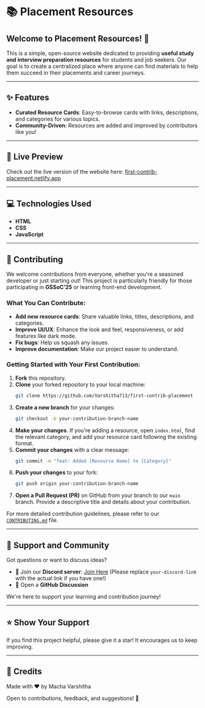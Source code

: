 
# 📚 Placement Resources

## Welcome to Placement Resources\! 👋

This is a simple, open-source website dedicated to providing **useful study and interview preparation resources** for students and job seekers. Our goal is to create a centralized place where anyone can find materials to help them succeed in their placements and career journeys.

-----

## ✨ Features

  * **Curated Resource Cards**: Easy-to-browse cards with links, descriptions, and categories for various topics.
  * **Community-Driven**: Resources are added and improved by contributors like you\!

-----

## 🚀 Live Preview

Check out the live version of the website here: [first-contrib-placement.netlify.app](https://first-contrib-placement.netlify.app/)

-----

## 💻 Technologies Used

  * **HTML**
  * **CSS**
  * **JavaScript**

-----

## 🤝 Contributing

We welcome contributions from everyone, whether you're a seasoned developer or just starting out\! This project is particularly friendly for those participating in **GSSoC’25** or learning front-end development.

### What You Can Contribute:

  * **Add new resource cards**: Share valuable links, titles, descriptions, and categories.
  * **Improve UI/UX**: Enhance the look and feel, responsiveness, or add features like dark mode.
  * **Fix bugs**: Help us squash any issues.
  * **Improve documentation**: Make our project easier to understand.

### Getting Started with Your First Contribution:

1.  **Fork** this repository.
2.  **Clone** your forked repository to your local machine:
    ```bash
    git clone https://github.com/Varshitha713/first-contrib-placement
    ```
3.  **Create a new branch** for your changes:
    ```bash
    git checkout -b your-contribution-branch-name
    ```
4.  **Make your changes**. If you're adding a resource, open `index.html`, find the relevant category, and add your resource card following the existing format.
5.  **Commit your changes** with a clear message:
    ```bash
    git commit -m "feat: Added [Resource Name] to [Category]"
    ```
6.  **Push your changes** to your fork:
    ```bash
    git push origin your-contribution-branch-name
    ```
7.  **Open a Pull Request (PR)** on GitHub from your branch to our `main` branch. Provide a descriptive title and details about your contribution.

For more detailed contribution guidelines, please refer to our [`CONTRIBUTING.md`](https://www.google.com/search?q=CONTRIBUTING.md) file.

-----

## 💬 Support and Community

Got questions or want to discuss ideas?

  * 📢 Join our **Discord server**: [Join Here](https://www.google.com/search?q=https://discord.gg/your-discord-link) (Please replace `your-discord-link` with the actual link if you have one\!)
  * 📌 Open a **GitHub Discussion**

We're here to support your learning and contribution journey\!

-----

## ⭐ Show Your Support

If you find this project helpful, please give it a star\! It encourages us to keep improving.

-----

## 🙌 Credits

Made with ❤️ by Macha Varshitha

Open to contributions, feedback, and suggestions\! 🚀